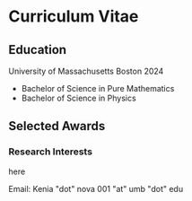 # Curriculum Vitae
## Education
University of Massachusetts Boston 2024
- Bachelor of Science in Pure Mathematics
- Bachelor of Science in Physics 

## Selected Awards

### Research Interests
here
 


Email: Kenia "dot" nova 001 "at" umb "dot" edu
